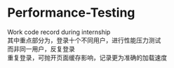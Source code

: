 # Performance-Testing
Work code record during internship  
其中重点部分为，登录十个不同用户，进行性能压力测试  
而非同一用户，反复登录  
重复登录，可抛开页面缓存影响，记录更为准确的加载速度  
